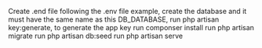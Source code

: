 Create .end file following the .env file example, create the database and it must have the same name as this DB_DATABASE, 
run php artisan key:generate, to generate the app key
run componser install
run php artisan migrate
run php artisan db:seed
run php artisan serve
